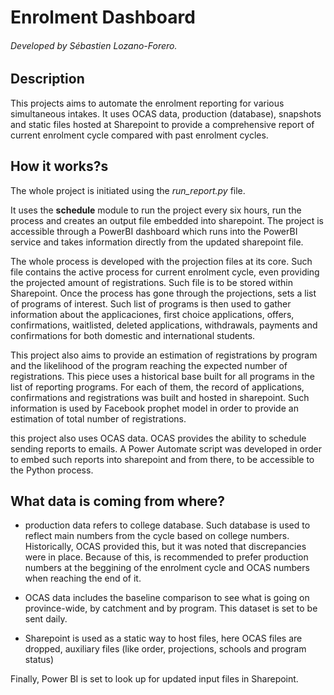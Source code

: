 # Enrolment Dashboard
###### Developed by Sébastien Lozano-Forero. 

## Description
This projects aims to automate the enrolment reporting for various simultaneous intakes. It uses OCAS data, production (database), snapshots and static files hosted at Sharepoint to provide a comprehensive report of current enrolment cycle compared with past enrolment cycles. 

## How it works?s
The whole project is initiated using the *run_report.py* file. 

It uses the **schedule** module to run the project every six hours, run the process and creates an output file embedded into sharepoint. The project is accessible through a PowerBI dashboard which runs into the PowerBI service and takes information directly from the updated sharepoint file.

The whole process is developed with the projection files at its core. Such file contains the active process for current enrolment cycle, even providing the projected amount of registrations. Such file is to be stored within Sharepoint. Once the process has gone through the projections, sets a list of programs of interest. Such list of programs is then used to gather information about the applicaciones, first choice applications, offers, confirmations, waitlisted, deleted applications, withdrawals, payments and confirmations for both domestic and international students. 

This project also aims to provide an estimation of registrations by program and the likelihood of the program reaching the expected number of registrations. This piece uses a historical base built for all programs in the list of reporting programs. For each of them, the record of applications, confirmations and registrations was built and hosted in sharepoint. Such information is used by Facebook prophet model in order to provide an estimation of total number of registrations. 

this project also uses OCAS data. OCAS provides the ability to schedule sending reports to emails. A Power Automate script was developed in order to embed such reports into sharepoint and from there, to be accessible to the Python process. 

## What data is coming from where? 

- production data refers to college database. Such database is used to reflect main numbers from the cycle based on college numbers. Historically, OCAS provided this, but it was noted that discrepancies were in place. Because of this, is recommended to prefer production numbers at the beggining of the enrolment cycle and OCAS numbers when reaching the end of it.

- OCAS data includes the baseline comparison to see what is going on province-wide, by catchment and by program. This dataset is set to be sent daily.

- Sharepoint is used as a static way to host files, here OCAS files are dropped, auxiliary files (like order, projections, schools and program status)

Finally, Power BI is set to look up for updated input files in Sharepoint. 